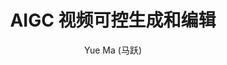 ---
time: 2024.12.20
title: "AIGC 视频可控生成和编辑"
author: "Yue Ma (马跃)"
info: "PhD Student from HKUST"
personal_url: https://mayuelala.github.io/
---